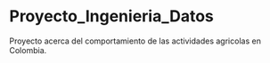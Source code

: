 # Proyecto_Ingenieria_Datos
Proyecto acerca del comportamiento de las actividades agricolas en Colombia.
